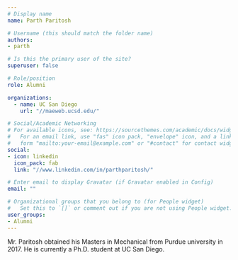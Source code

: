 ```yaml
---
# Display name
name: Parth Paritosh

# Username (this should match the folder name)
authors:
- parth

# Is this the primary user of the site?
superuser: false

# Role/position
role: Alumni

organizations:
  - name: UC San Diego
    url: "//maeweb.ucsd.edu/"

# Social/Academic Networking
# For available icons, see: https://sourcethemes.com/academic/docs/widgets/#icons
#   For an email link, use "fas" icon pack, "envelope" icon, and a link in the
#   form "mailto:your-email@example.com" or "#contact" for contact widget.
social:
- icon: linkedin
  icon_pack: fab
  link: "//www.linkedin.com/in/parthparitosh/"

# Enter email to display Gravatar (if Gravatar enabled in Config)
email: ""

# Organizational groups that you belong to (for People widget)
#   Set this to `[]` or comment out if you are not using People widget.  
user_groups:
- Alumni
---
```


Mr. Paritosh obtained his Masters in Mechanical from Purdue university in 2017.
He is currently a Ph.D. student at UC San Diego.
